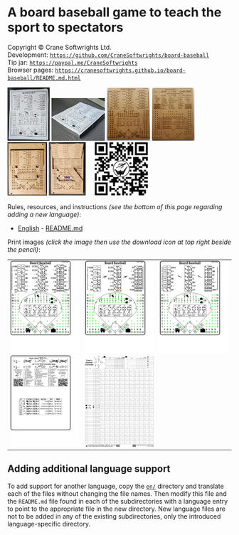 # A board baseball game to teach the sport to spectators

Copyright © Crane Softwrights Ltd.  
Development: [`https://github.com/CraneSoftwrights/board-baseball`](https://github.com/CraneSoftwrights/board-baseball)  
Tip jar: [`https://paypal.me/CraneSoftwrights`](https://paypal.me/CraneSoftwrights)   
Browser pages: [`https://cranesoftwrights.github.io/board-baseball/README.md.html`](https://cranesoftwrights.github.io/board-baseball/README.md.html)  

<a href="shared/paper-front.jpg"><img alt="" src="shared/paper-front.jpg" style="height:120px"/></a> <a href="shared/paper-side.jpg"><img alt="" src="shared/paper-side.jpg" style="width:120px"/></a> <a href="shared/sbf.jpg"><img alt="" src="shared/sbf.jpg" style="height:120px"/></a> <a href="shared/sbb.jpg"><img alt="" src="shared/sbb.jpg" style="height:120px"/></a> <a href="shared/box1.jpg"><img alt="" src="shared/box1.jpg" style="height:120px"/></a> <a href="shared/box2.jpg"><img alt="" src="shared/box2.jpg" style="height:120px"/></a>     <img alt="" src="shared/QR-bitly-cranebb-logo.png" style="height:120px"/>


Rules, resources, and instructions *(see the bottom of this page regarding adding a new language)*:

- [English](en/README.md#readme) - [README.md](en/README.md)

Print images *(click the image then use the download icon at top right beside the pencil)*:

<table width="100%">
<tr>
<td><img alt="Single board front" src="shared/combo-board-baseball-crane.png" style="max-width:250"/></td>  
<td><img alt="Single board back" src="shared/extended-board-baseball-crane.png" style="max-width:250"/></td>
<td><img alt="Scorecard" src="shared/basic-board-baseball-crane.png" style="max-width:250"/></td>
</tr>
<tr>
<td><img alt="Single board back" src="shared/back-board-baseball-crane.png" style="max-width:250"/></td>
<td><img alt="Scorecard" src="shared/scorecard-board-baseball-crane.png" style="max-width:250"/></td>
</tr>
</table>

## Adding additional language support

To add support for another language, copy the [`en/`](en/) directory and translate each of the files without changing the file names. Then modify this file and the `README.md` file found in each of the subdirectories with a language entry to point to the appropriate file in the new directory. New language files are not to be added in any of the existing subdirectories, only the introduced language-specific directory.
